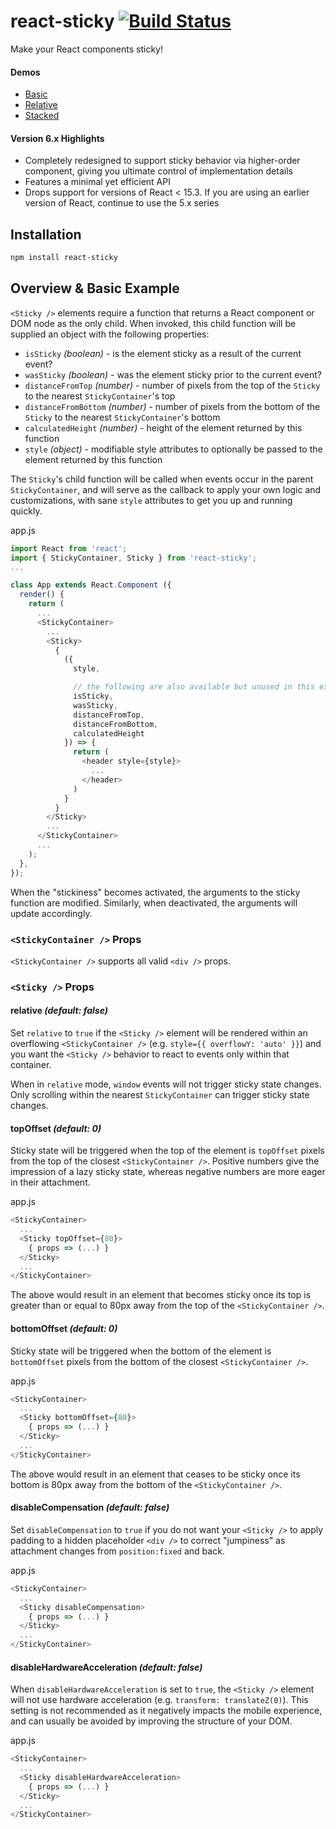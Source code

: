 # react-sticky [![Build Status](https://travis-ci.org/captivationsoftware/react-sticky.svg?branch=master)](https://travis-ci.org/captivationsoftware/react-sticky)

Make your React components sticky!

#### Demos

* [Basic](http://react-sticky.netlify.com/#/basic)
* [Relative](http://react-sticky.netlify.com/#/relative)
* [Stacked](http://react-sticky.netlify.com/#/stacked)

#### Version 6.x Highlights

* Completely redesigned to support sticky behavior via higher-order component, giving you ultimate control of implementation details
* Features a minimal yet efficient API
* Drops support for versions of React < 15.3. If you are using an earlier version of React, continue to use the 5.x series

## Installation

```sh
npm install react-sticky
```

## Overview & Basic Example

`<Sticky />` elements require a function that returns a React component or DOM node as the only child. When invoked, this child function will be supplied an object with the following properties:

* `isSticky` _(boolean)_ - is the element sticky as a result of the current event?
* `wasSticky` _(boolean)_ - was the element sticky prior to the current event?
* `distanceFromTop` _(number)_ - number of pixels from the top of the `Sticky` to the nearest `StickyContainer`'s top
* `distanceFromBottom` _(number)_ - number of pixels from the bottom of the `Sticky` to the nearest `StickyContainer`'s bottom
* `calculatedHeight` _(number)_ - height of the element returned by this function
* `style` _(object)_ - modifiable style attributes to optionally be passed to the element returned by this function

The `Sticky`'s child function will be called when events occur in the parent `StickyContainer`,
and will serve as the callback to apply your own logic and customizations, with sane `style` attributes
to get you up and running quickly.

app.js

```js
import React from 'react';
import { StickyContainer, Sticky } from 'react-sticky';
...

class App extends React.Component ({
  render() {
    return (
      ...
      <StickyContainer>
        ...
        <Sticky>
          {
            ({
              style,

              // the following are also available but unused in this example
              isSticky,
              wasSticky,
              distanceFromTop,
              distanceFromBottom,
              calculatedHeight
            }) => {
              return (
                <header style={style}>
                  ...
                </header>
              )
            }
          }
        </Sticky>
        ...
      </StickyContainer>
      ...
    );
  },
});
```

When the "stickiness" becomes activated, the arguments to the sticky function
are modified. Similarly, when deactivated, the arguments will update accordingly.

### `<StickyContainer />` Props

`<StickyContainer />` supports all valid `<div />` props.

### `<Sticky />` Props

#### relative _(default: false)_

Set `relative` to `true` if the `<Sticky />` element will be rendered within
an overflowing `<StickyContainer />` (e.g. `style={{ overflowY: 'auto' }}`) and you want
the `<Sticky />` behavior to react to events only within that container.

When in `relative` mode, `window` events will not trigger sticky state changes. Only scrolling
within the nearest `StickyContainer` can trigger sticky state changes.

#### topOffset _(default: 0)_

Sticky state will be triggered when the top of the element is `topOffset` pixels from the top of the closest `<StickyContainer />`. Positive numbers give the impression of a lazy sticky state, whereas negative numbers are more eager in their attachment.

app.js

```js
<StickyContainer>
  ...
  <Sticky topOffset={80}>
    { props => (...) }
  </Sticky>
  ...
</StickyContainer>
```

The above would result in an element that becomes sticky once its top is greater than or equal to 80px away from the top of the `<StickyContainer />`.

#### bottomOffset _(default: 0)_

Sticky state will be triggered when the bottom of the element is `bottomOffset` pixels from the bottom of the closest `<StickyContainer />`.

app.js

```js
<StickyContainer>
  ...
  <Sticky bottomOffset={80}>
    { props => (...) }
  </Sticky>
  ...
</StickyContainer>
```

The above would result in an element that ceases to be sticky once its bottom is 80px away from the bottom of the `<StickyContainer />`.

#### disableCompensation _(default: false)_

Set `disableCompensation` to `true` if you do not want your `<Sticky />` to apply padding to
a hidden placeholder `<div />` to correct "jumpiness" as attachment changes from `position:fixed`
and back.

app.js

```js
<StickyContainer>
  ...
  <Sticky disableCompensation>
    { props => (...) }
  </Sticky>
  ...
</StickyContainer>
```

#### disableHardwareAcceleration _(default: false)_

When `disableHardwareAcceleration` is set to `true`, the `<Sticky />` element will not use hardware acceleration (e.g. `transform: translateZ(0)`). This setting is not recommended as it negatively impacts
the mobile experience, and can usually be avoided by improving the structure of your DOM.

app.js

```js
<StickyContainer>
  ...
  <Sticky disableHardwareAcceleration>
    { props => (...) }
  </Sticky>
  ...
</StickyContainer>
```
